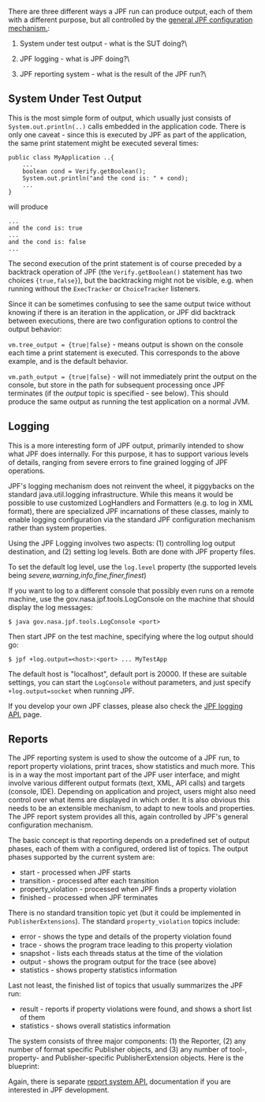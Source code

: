 There are three different ways a JPF run can produce output, each of them with a different purpose, but all controlled by the [general JPF configuration mechanism.](Configuring-JPF):

  1. System under test output - what is the SUT doing?\

  2. JPF logging - what is JPF doing?\

  3. JPF reporting system - what is the result of the JPF run?\



## System Under Test Output ##

This is the most simple form of output, which usually just consists of `System.out.println(..)` calls embedded in the application code. There is only one caveat - since this is executed by JPF as part of the application, the same print statement might be executed several times:

~~~~~~~~ {.java}
public class MyApplication ..{
    ...
    boolean cond = Verify.getBoolean();
    System.out.println("and the cond is: " + cond);
    ...
}
~~~~~~~~

will produce

~~~~~~~~
...
and the cond is: true
...
and the cond is: false
...
~~~~~~~~

The second execution of the print statement is of course preceded by a backtrack operation of JPF (the `Verify.getBoolean()` statement has two choices `{true,false}`), but the backtracking might not be visible, e.g. when running without the `ExecTracker` or `ChoiceTracker` listeners.

Since it can be sometimes confusing to see the same output twice without knowing if there is an iteration in the application, or JPF did backtrack between executions, there are two configuration options to control the output behavior:

`vm.tree_output = {true|false}` - means output is shown on the console each time a print statement is executed. This corresponds to the above example, and is the default behavior.

`vm.path_output = {true|false}` - will not immediately print the output on the console, but store in the path for subsequent processing once JPF terminates (if the *output* topic is specified - see below). This should produce the same output as running the test application on a normal JVM.

## Logging ##

This is a more interesting form of JPF output, primarily intended to show what JPF does internally. For this purpose, it has to support various levels of details, ranging from severe errors to fine grained logging of JPF operations.

JPF's logging mechanism does not reinvent the wheel, it piggybacks on the standard java.util.logging infrastructure. While this means it would be possible to use customized LogHandlers and Formatters (e.g. to log in XML format), there are specialized JPF incarnations of these classes, mainly to enable logging configuration via the standard JPF configuration mechanism rather than system properties.

Using the JPF Logging involves two aspects: (1) controlling log output destination, and (2) setting log levels. Both are done with JPF property files.

To set the default log level, use the `log.level` property (the supported levels being *severe,warning,info,fine,finer,finest*)

If you want to log to a different console that possibly even runs on a remote machine, use the gov.nasa.jpf.tools.LogConsole on the machine that should display the log messages:

~~~~~~~~ {.bash}
$ java gov.nasa.jpf.tools.LogConsole <port>
~~~~~~~~

Then start JPF on the test machine, specifying where the log output should go:

~~~~~~~~ {.bash}
$ jpf +log.output=<host>:<port> ... MyTestApp
~~~~~~~~

The default host is "localhost", default port is 20000. If these are suitable settings, you can start the `LogConsole` without parameters, and just specify `+log.output=socket` when running JPF.


If you develop your own JPF classes, please also check the [JPF logging API.](Logging-system) page.

## Reports ##

The JPF reporting system is used to show the outcome of a JPF run, to report property violations, print traces, show statistics and much more. This is in a way the most important part of the JPF user interface, and might involve various different output formats (text, XML, API calls) and targets (console, IDE). Depending on application and project, users might also need control over what items are displayed in which order. It is also obvious this needs to be an extensible mechanism, to adapt to new tools and properties. The JPF report system provides all this, again controlled by JPF's general configuration mechanism.

The basic concept is that reporting depends on a predefined set of output phases, each of them with a configured, ordered list of topics. The output phases supported by the current system are:

  * start - processed when JPF starts
  * transition - processed after each transition
  * property_violation - processed when JPF finds a property violation
  * finished - processed when JPF terminates

There is no standard transition topic yet (but it could be implemented in `PublisherExtensions`). The standard `property_violation` topics include:

  * error - shows the type and details of the property violation found
  * trace - shows the program trace leading to this property violation
  * snapshot - lists each threads status at the time of the violation
  * output - shows the program output for the trace (see above)
  * statistics - shows property statistics information

Last not least, the finished list of topics that usually summarizes the JPF run:

  * result - reports if property violations were found, and shows a short list of them
  * statistics - shows overall statistics information

The system consists of three major components: (1) the Reporter, (2) any number of format specific Publisher objects, and (3) any number of tool-, property- and Publisher-specific PublisherExtension objects. Here is the blueprint:


Again, there is separate [report system API.](Reporting-System) documentation if you are interested in JPF development.

